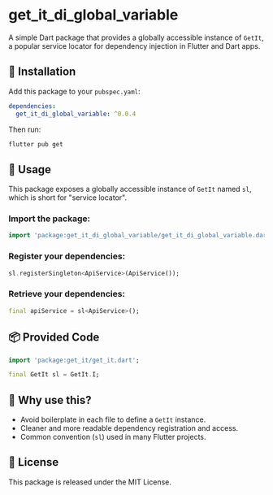 # get_it_di_global_variable

A simple Dart package that provides a globally accessible instance of `GetIt`, a popular service locator for dependency injection in Flutter and Dart apps.

## 🔧 Installation

Add this package to your `pubspec.yaml`:

```yaml
dependencies:
  get_it_di_global_variable: ^0.0.4
```

Then run:

```bash
flutter pub get
```

## 🚀 Usage

This package exposes a globally accessible instance of `GetIt` named `sl`, which is short for "service locator".

### Import the package:

```dart
import 'package:get_it_di_global_variable/get_it_di_global_variable.dart';
```

### Register your dependencies:

```dart
sl.registerSingleton<ApiService>(ApiService());
```

### Retrieve your dependencies:

```dart
final apiService = sl<ApiService>();
```

## 📦 Provided Code

```dart
import 'package:get_it/get_it.dart';

final GetIt sl = GetIt.I;
```

## 🎯 Why use this?

- Avoid boilerplate in each file to define a `GetIt` instance.
- Cleaner and more readable dependency registration and access.
- Common convention (`sl`) used in many Flutter projects.

## 📝 License

This package is released under the MIT License.

